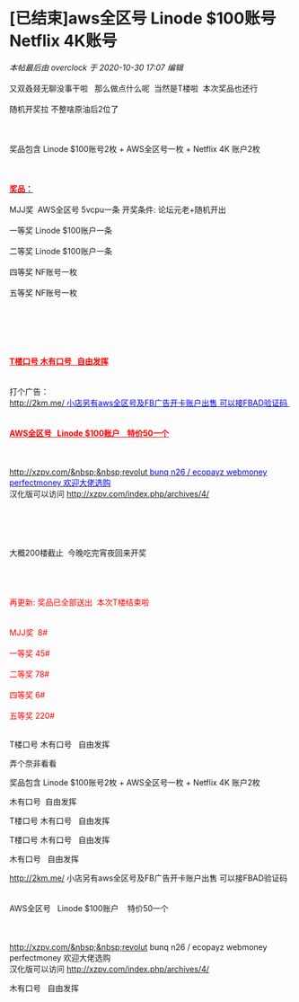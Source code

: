 # [已结束]aws全区号 Linode $100账号 Netflix 4K账号


<i class="pstatus"> 本帖最后由 overclock 于 2020-10-30 17:07 编辑 </i><br />
<br />
又双叒叕无聊没事干啦&nbsp; &nbsp;那么做点什么呢&nbsp;&nbsp;当然是T楼啦&nbsp;&nbsp;本次奖品也还行&nbsp;&nbsp;<img src="static/image/smiley/yct/013.gif" smilieid="43" border="0" alt="" /> <br />
<br />
随机开奖拉 不整啥原油后2位了<br />
<br />
<br />
<br />
奖品包含 Linode $100账号2枚 + AWS全区号一枚 + Netflix 4K 账户2枚<br />
<br />
<br />
<br />
<strong><u><font color="Red">奖品：</font></u></strong><br />
<br />
MJJ奖&nbsp;&nbsp;AWS全区号 5vcpu一条 开奖条件: 论坛元老+随机开出<br />
<br />
一等奖 Linode $100账户一条<br />
<br />
二等奖 Linode $100账户一条<br />
<br />
四等奖 NF账号一枚<br />
<br />
五等奖 NF账号一枚<br />
<br />
<br />
<br />
<br />
<br />
<br />
<font color="Red"><u><strong>T楼口号 木有口号&nbsp; &nbsp;自由发挥</strong></u></font><br />
<br />
<br />
打个广告：<font color="Blue"><u><br />
http://2km.me/ 小店另有aws全区号及FB广告开卡账户出售 可以接FBAD验证码 </u></font>&nbsp; &nbsp;<img src="static/image/smiley/yct/013.gif" smilieid="43" border="0" alt="" /> <br />
<br />
<font color="Red"><strong><u>AWS全区号&nbsp; &nbsp;Linode $100账户&nbsp; &nbsp; 特价50一个</u></strong></font><br />
<br />
<br />
<br />
 <u><font color="Blue">http://xzpv.com/&nbsp;&nbsp;revolut bunq n26 / ecopayz webmoney perfectmoney 欢迎大佬选购</font></u>&nbsp;&nbsp;<br />
汉化版可以访问 http://xzpv.com/index.php/archives/4/<br />
<br />
<br />
<br />
<br />
<br />
大概200楼截止&nbsp;&nbsp;今晚吃完宵夜回来开奖 <img src="static/image/smiley/yct/013.gif" smilieid="43" border="0" alt="" /> <br />
<br />
<br />
<font color="Red"><br />
<font color="Red"><br />
<font color="Red">再更新: 奖品已全部送出&nbsp;&nbsp;本次T楼结束啦</font></font><br />
<br />
<br />
MJJ奖&nbsp;&nbsp;8#<br />
<br />
一等奖 45#<br />
<br />
二等奖 78#<br />
<br />
四等奖 6#<br />
<br />
五等奖 220#<br />
<br />
</font>

T楼口号 木有口号&nbsp; &nbsp;自由发挥

弄个奈非看看

奖品包含 Linode $100账号2枚 + AWS全区号一枚 + Netflix 4K 账户2枚<br />


木有口号&nbsp;&nbsp;自由发挥

T楼口号 木有口号&nbsp; &nbsp;自由发挥

T楼口号 木有口号&nbsp; &nbsp;自由发挥

木有口号&nbsp; &nbsp;自由发挥

http://2km.me/ 小店另有aws全区号及FB广告开卡账户出售 可以接FBAD验证码&nbsp; &nbsp; <br />
<br />
AWS全区号&nbsp; &nbsp;Linode $100账户&nbsp; &nbsp; 特价50一个<br />
<br />
<br />
<br />
http://xzpv.com/&nbsp;&nbsp;revolut bunq n26 / ecopayz webmoney perfectmoney 欢迎大佬选购&nbsp;&nbsp;<br />
汉化版可以访问 http://xzpv.com/index.php/archives/4/

木有口号&nbsp; &nbsp;自由发挥
